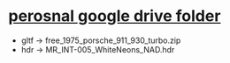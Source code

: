 # [perosnal google drive folder](https://drive.google.com/drive/folders/1sxUz-kgRMhy4ypCBA3EZloIseSPKgTB0?usp=sharing)

- gltf -> free_1975_porsche_911_930_turbo.zip
- hdr -> MR_INT-005_WhiteNeons_NAD.hdr
